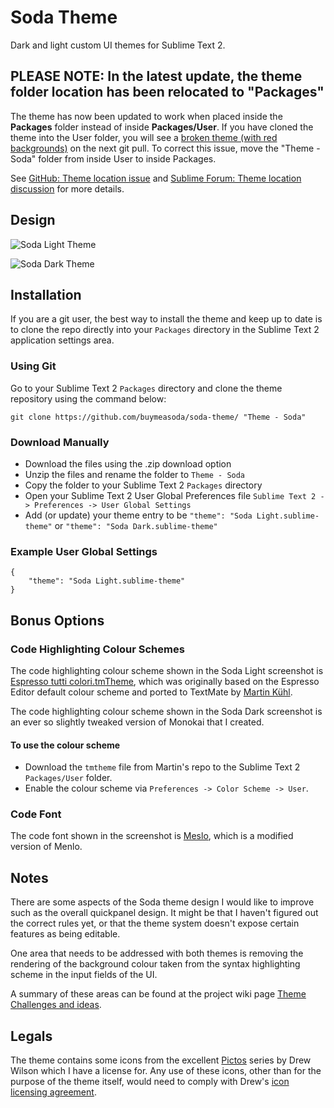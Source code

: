 # Soda Theme

Dark and light custom UI themes for Sublime Text 2.

## PLEASE NOTE: In the latest update, the theme folder location has been relocated to "Packages"

The theme has now been updated to work when placed inside the **Packages** folder instead of inside **Packages/User**. If you have cloned the theme into the User folder, you will see a [broken theme (with red backgrounds)](https://github.com/buymeasoda/soda-theme/wiki/I-See-Red) on the next git pull. To correct this issue, move the "Theme - Soda" folder from inside User to inside Packages.

See [GitHub: Theme location issue](https://github.com/buymeasoda/soda-theme/issues/10) and [Sublime Forum: Theme location discussion](http://www.sublimetext.com/forum/viewtopic.php?f=2&t=2471&start=50#p11550) for more details.

## Design

![Soda Light Theme](http://buymeasoda.github.com/soda-theme/images/screenshots/soda-light-theme.png)

![Soda Dark Theme](http://buymeasoda.github.com/soda-theme/images/screenshots/soda-dark-theme.png)

## Installation

If you are a git user, the best way to install the theme and keep up to date is to clone the repo directly into your `Packages` directory in the Sublime Text 2 application settings area.

### Using Git

Go to your Sublime Text 2 `Packages` directory and clone the theme repository using the command below:

    git clone https://github.com/buymeasoda/soda-theme/ "Theme - Soda"

### Download Manually

* Download the files using the .zip download option
* Unzip the files and rename the folder to `Theme - Soda`
* Copy the folder to your Sublime Text 2 `Packages` directory
* Open your Sublime Text 2 User Global Preferences file `Sublime Text 2 -> Preferences -> User Global Settings`
* Add (or update) your theme entry to be `"theme": "Soda Light.sublime-theme"` or `"theme": "Soda Dark.sublime-theme"`

### Example User Global Settings

    {
        "theme": "Soda Light.sublime-theme"
    }

## Bonus Options

### Code Highlighting Colour Schemes

The code highlighting colour scheme shown in the Soda Light screenshot is [Espresso tutti colori.tmTheme](https://github.com/mkhl/espresso-tutti-colori.tmtheme), which was originally based on the Espresso Editor default colour scheme and ported to TextMate by [Martin Kühl](https://github.com/mkhl).

The code highlighting colour scheme shown in the Soda Dark screenshot is an ever so slightly tweaked version of Monokai that I created.

#### To use the colour scheme

* Download the `tmtheme` file from Martin's repo to the Sublime Text 2 `Packages/User` folder.
* Enable the colour scheme via `Preferences -> Color Scheme -> User`.

### Code Font

The code font shown in the screenshot is [Meslo](https://github.com/andreberg/Meslo-Font), which is a modified version of Menlo.

## Notes

There are some aspects of the Soda theme design I would like to improve such as the overall quickpanel design. It might be that I haven't figured out the correct rules yet, or that the theme system doesn't expose certain features as being editable.

One area that needs to be addressed with both themes is removing the rendering of the background colour taken from the syntax highlighting scheme in the input fields of the UI.

A summary of these areas can be found at the project wiki page [Theme Challenges and ideas](https://github.com/buymeasoda/soda-theme/wiki/Theme-challenges-and-ideas).

## Legals

The theme contains some icons from the excellent [Pictos](http://pictos.drewwilson.com/) series by Drew Wilson which I have a license for. Any use of these icons, other than for the purpose of the theme itself, would need to comply with Drew's [icon licensing agreement](http://stockart.drewwilson.com/license/).